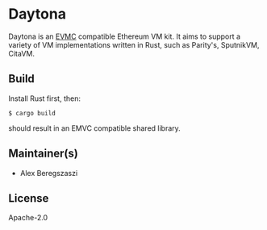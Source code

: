 # Daytona

Daytona is an [EVMC] compatible Ethereum VM kit. It aims to support a variety of VM implementations
written in Rust, such as Parity's, SputnikVM, CitaVM.

## Build

Install Rust first, then:

```shell
$ cargo build
```

should result in an EMVC compatible shared library.

## Maintainer(s)

- Alex Beregszaszi

## License

Apache-2.0

[EVMC]: https://github.com/ethereum/evmc
